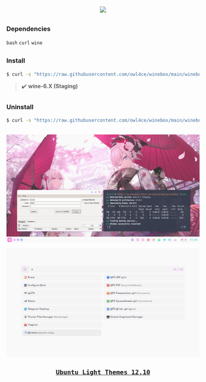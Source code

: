 <br>
<p align="center"><a name="top" href="#dependencies-"><img width="25%" src="./.winebox/winebox.png"></a></p>

##  
### Dependencies <img alt="" align="right" src="https://badges.pufler.dev/visits/owl4ce/winebox?style=flat-square&label=&color=fa74b2&logo=GitHub&logoColor=white&labelColor=373e4d"/>
`bash` `curl` `wine`

##  
### Install
```bash
$ curl -s "https://raw.githubusercontent.com/owl4ce/winebox/main/winebox" | bash
```

> :heavy_check_mark: **wine-6.X (Staging)**

##  
### Uninstall
```bash
$ curl -s "https://raw.githubusercontent.com/owl4ce/winebox/main/winebox" | bash -s -- -u
```

##  

<p align="center"><img src="./screenshots/screenshot.png" align="center"/></p>

<p align="center"><img src="./screenshots/apps-launcher.png" align="center"/></p>

##  

### <p align="center"><a href="https://www.deviantart.com/aerilius/art/Ubuntu-Light-Themes-12-10-327631977"><kbd>Ubuntu Light Themes 12.10</kbd></a></p>
